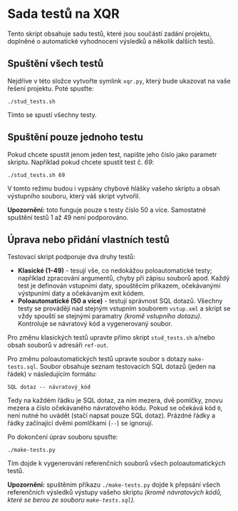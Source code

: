 Sada testů na XQR
=================

Tento skript obsahuje sadu testů, které jsou součástí zadání projektu, doplněné
o automatické vyhodnocení výsledků a několik dalších testů.

Spuštění všech testů
--------------------

Nejdříve v této složce vytvořte symlink `xqr.py`, který bude ukazovat na vaše
řešení projektu. Poté spusťte:

    ./stud_tests.sh

Tímto se spustí všechny testy.


Spuštění pouze jednoho testu
----------------------------

Pokud chcete spustit jenom jeden test, napište jeho číslo jako parametr skriptu.
Například pokud chcete spustit test č. *69*:

    ./stud_tests.sh 69

V tomto režimu budou i vypsány chybové hlášky vašeho skriptu a obsah výstupního
souboru, který váš skript vytvořil.

**Upozornění:** toto funguje pouze s testy číslo 50 a více. Samostatné spuštění
testů 1 až 49 není podporováno.

Úprava nebo přidání vlastních testů
-----------------------------------

Testovací skript podporuje dva druhy testů:

* **Klasické (1-49)** - tesují vše, co nedokážou poloautomatické testy; například
    zpracování argumentů, chyby při zápisu souborů apod. Každý test je definován
    vstupními daty, spouštěcím příkazem, očekávanými výstpuními daty a očekávaným
    exit kódem.
* **Poloautomatické (50 a více)** - testují správnost SQL dotazů. Všechny testy
    se provádějí nad stejným vstupním souborem `vstup.xml` a skript se vždy spouští
    se stejnými paramatry *(kromě vstupního dotazu)*. Kontroluje se návratový kód
    a vygenerovaný soubor.

Pro změnu klasických testů upravte přímo skript `stud_tests.sh` a/nebo obsah souborů
v adresáři `ref-out`.

Pro změnu poloautomatických testů upravte soubor s dotazy `make-tests.sql`. Soubor
obsahuje seznam testovacích SQL dotazů (jeden na řádek) v následujícím formátu:

    SQL dotaz -- návratový_kód

Tedy na každém řádku je SQL dotaz, za ním mezera, dvě pomlčky, znovu mezera a číslo
očekávaného návratového kódu. Pokud se očekává kód `0`, není nutné ho uvádět
(stačí napsat pouze SQL dotaz). Prázdné řádky a řádky začínající dvěmi pomlčkami
(`--`) se ignorují.

Po dokončení úprav souboru spusťte:

    ./make-tests.py

Tím dojde k vygenerování referenčních souborů všech poloautomatických testů.

**Upozornění:** spuštěním příkazu `./make-tests.py` dojde k přepsání všech
referenčních výsledků výstupy vašeho skriptu *(kromě návratových kódů, které se
berou ze souboru `make-tests.sql`).*

